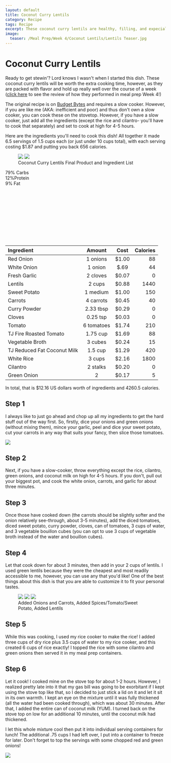 ```yaml
---
layout: default
title: Coconut Curry Lentils
category: Recipe
tags: Recipe
excerpt: These coconut curry lentils are healthy, filling, and expecially delicious. The flexible recipe gives you power to add or subtract to suit your tastes
image:
  teaser: /Meal Prep/Week 4/Coconut Lentils/Lentils Teaser.jpg
---
```


# Coconut Curry Lentils

Ready to get stewin'? Lord knows I wasn't when I started this dish. These coconut curry lentils will be worth the extra cooking time, however, as they are packed with flavor and hold up really well over the course of a week ([click here](http://underwriteyourlife.com/meal%20prep/Week4Evaluation/) to see the review of how they performed in meal prep Week 4!)

The original recipe is on [Budget Bytes](https://www.budgetbytes.com/2016/07/slow-cooker-coconut-curry-lentils/) and requires a slow cooker. However, if you are like me (AKA: inefficient and poor) and thus don't own a slow cooker, you can cook these on the stovetop. However, if you have a slow cooker, just add all the ingredients (except the rice and cilantro- you'll have to cook that separately) and set to cook at high for 4-5 hours. 

Here are the ingredients you'll need to cook this dish! All together it made 6.5 servings of 1.5 cups each (or just under 10 cups total), with each serving costing $1.87 and putting you back 656 calories. 

<figure class="half">
  <img src="{{ site.url }}/images/Meal Prep/Week 4/Coconut Lentils/Close Up of Lentils.jpg">
  <img src="{{ site.url }}/images/Meal Prep/Week 4/Coconut Lentils/Coconut Lentils Ingredients RESIZED.jpg">
	<figcaption>Coconut Curry Lentils Final Product and Ingredient List</figcaption>
</figure>
<div class="c100 p79 big">
  <span>79% Carbs </span>
  <div class="slice">
    <div class="bar"></div>
    <div class="fill"></div>
  </div>
</div>

<div class="c100 p12 big">
  <span>12%Protein </span>
  <div class="slice">
    <div class="bar"></div>
    <div class="fill"></div>
  </div>
</div>

<div class="c100 p9 big">
  <span>9% Fat </span>
  <div class="slice">
    <div class="bar"></div>
    <div class="fill"></div>
  </div>
</div>

<br>
<br />
<br>
<br />
<br>
<br />
<br>
<br />
<br>
<br />

**Ingredient** | **Amount** | **Cost** |   **Calories**
|:------------- |:-------------:| :-----:|   -----:|
Red Onion|	1	onions	| $1.00 |	88
White Onion |1 onion |$.69| 44
Fresh Garlic|	2	cloves	| $0.07 |	0
Lentils|	2	cups	| $0.88 |	1440
Sweet Potato	|1	medium|	 $1.00 	|150
Carrots	|4	carrots|	 $0.45 |	40
Curry Powder|	2.33	tbsp|	 $0.29 |	0
Cloves|	0.25	tsp|	 $0.03 |	0
Tomato	|6	tomatoes	| $1.74 |	210
TJ Fire Roasted Tomato|	1.75	cup	| $1.69 |	88
Vegetable Broth|	3	cubes |	 $0.24 |	15
TJ Reduced Fat Coconut Milk|	1.5	cup	| $1.29 |	420
White Rice|	3	cups	| $2.16 	|1800
Cilantro	|2	stalks	| $0.20 |	0
Green Onion|	2	|	 $0.17 |	5

In total, that is $12.16 US dollars worth of ingredients and 4260.5 calories.

<h2> Step 1 </h2>

I always like to just go ahead and chop up all my ingredients to get the hard stuff out of the way first. So, firstly, dice your onions and green onions (without mixing them), mince your garlic, peel and dice your sweet potato, cut your carrots in any way that suits your fancy, then slice those tomatoes. 

<img src="{{ site.url }}/images/Meal Prep/Week 4/Coconut Lentils/All Chopped Ingredients RESIZED.jpg">

<h2> Step 2 </h2>

Next, if you have a slow-cooker, throw everything except the rice, cilantro, green onions, and coconut milk on high for 4-5 hours. If you don't, pull out your biggest pot, and cook the white onion, carrots, and garlic for about three minutes. 

<h2> Step 3 </h2>

Once those have cooked down (the carrots should be slightly softer and the onion relatively see-through, about 3-5 minutes), add the diced tomatoes, diced sweet potato, curry powder, cloves, can of tomatoes, 3 cups of water, and 3 vegetable bouillon cubes (you can opt to use 3 cups of vegetable broth instead of the water and bouillon cubes).

<h2> Step 4 </h2>

Let that cook down for about 3 minutes, then add in your 2 cups of lentils. I used green lentils because they were the cheapest and most readily accessible to me, however, you can use any that you'd like! One of the best things about this dish is that you are able to customize it to fit your personal tastes. 

<figure class="third">
	<img src="{{ site.url }}/images/Meal Prep/Week 4/Coconut Lentils/Adding OnionCarrots RESIZED.jpg">
	<img src="{{ site.url }}/images/Meal Prep/Week 4/Coconut Lentils/Adding SpicesTomato RESIZED.jpg">
	<img src="{{ site.url }}/images/Meal Prep/Week 4/Coconut Lentils/Adding Lentils RESIZED.jpg">
	<figcaption>Added Onions and Carrots, Added Spices/Tomato/Sweet Potato, Added Lentils</figcaption>
</figure>

<h2> Step 5 </h2>
While this was cooking, I used my rice cooker to make the rice! I added three cups of dry rice plus 3.5 cups of water to my rice cooker, and this created 6 cups of rice exactly! I topped the rice with some cilantro and green onions then served it in my meal prep containers. 

<h2> Step 6 </h2>

Let it cook! I cooked mine on the stove top for about 1-2 hours. However, I realized pretty late into it that my gas bill was going to be exorbitant if I kept using the stove top like that, so I decided to just stick a lid on it and let it sit in its own warmth. I kept an eye on the mixture until it was fully thickened (all the water had been cooked through), which was about 30 minutes. After that, I added the entire can of coconut milk (YUM). I turned back on the stove top on low for an additional 10 minutes, until the coconut milk had thickened. 

I let this whole mixture cool then put it into individual serving containers for lunch! The additional .75 cups I had left over, I put into a container to freeze for later. Don't forget to top the servings with some chopped red and green onions!

<img src="{{ site.url }}/images/Meal Prep/Week 4/Coconut Lentils/Close Up of Lentils RESIZED.jpg">
